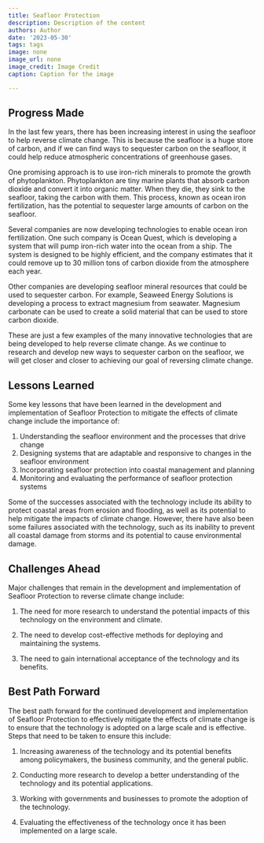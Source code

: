 ```yaml
---
title: Seafloor Protection
description: Description of the content
authors: Author
date: '2023-05-30'
tags: tags
image: none
image_url: none
image_credit: Image Credit
caption: Caption for the image

---
```




## Progress Made

In the last few years, there has been increasing interest in using the seafloor to help reverse climate change. This is because the seafloor is a huge store of carbon, and if we can find ways to sequester carbon on the seafloor, it could help reduce atmospheric concentrations of greenhouse gases.

One promising approach is to use iron-rich minerals to promote the growth of phytoplankton. Phytoplankton are tiny marine plants that absorb carbon dioxide and convert it into organic matter. When they die, they sink to the seafloor, taking the carbon with them. This process, known as ocean iron fertilization, has the potential to sequester large amounts of carbon on the seafloor.

Several companies are now developing technologies to enable ocean iron fertilization. One such company is Ocean Quest, which is developing a system that will pump iron-rich water into the ocean from a ship. The system is designed to be highly efficient, and the company estimates that it could remove up to 30 million tons of carbon dioxide from the atmosphere each year.

Other companies are developing seafloor mineral resources that could be used to sequester carbon. For example, Seaweed Energy Solutions is developing a process to extract magnesium from seawater. Magnesium carbonate can be used to create a solid material that can be used to store carbon dioxide.

These are just a few examples of the many innovative technologies that are being developed to help reverse climate change. As we continue to research and develop new ways to sequester carbon on the seafloor, we will get closer and closer to achieving our goal of reversing climate change.

## Lessons Learned

Some key lessons that have been learned in the development and implementation of Seafloor Protection to mitigate the effects of climate change include the importance of:

1. Understanding the seafloor environment and the processes that drive change
2. Designing systems that are adaptable and responsive to changes in the seafloor environment
3. Incorporating seafloor protection into coastal management and planning
4. Monitoring and evaluating the performance of seafloor protection systems

Some of the successes associated with the technology include its ability to protect coastal areas from erosion and flooding, as well as its potential to help mitigate the impacts of climate change. However, there have also been some failures associated with the technology, such as its inability to prevent all coastal damage from storms and its potential to cause environmental damage.

## Challenges Ahead

Major challenges that remain in the development and implementation of Seafloor Protection to reverse climate change include:

1. The need for more research to understand the potential impacts of this technology on the environment and climate.

2. The need to develop cost-effective methods for deploying and maintaining the systems.

3. The need to gain international acceptance of the technology and its benefits.

## Best Path Forward

The best path forward for the continued development and implementation of Seafloor Protection to effectively mitigate the effects of climate change is to ensure that the technology is adopted on a large scale and is effective. Steps that need to be taken to ensure this include:

1. Increasing awareness of the technology and its potential benefits among policymakers, the business community, and the general public.

2. Conducting more research to develop a better understanding of the technology and its potential applications.

3. Working with governments and businesses to promote the adoption of the technology.

4. Evaluating the effectiveness of the technology once it has been implemented on a large scale.

